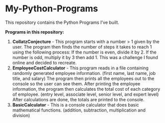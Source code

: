 # My-Python-Programs
This repository contains the Python Programs I've built.

<b>Programs in this repository:</b>
<ol>
<li><b>CollatzConjecture </b> - This program starts with a number > 1 given by the user. The program then finds the number of steps it takes to reach 1 using the following process: If the number is even, divide it by 2. If the number is odd, multiply it by 3 then add 1. This was a challenge I found online and decided to recreate.</li>
  <li><b>EmployeeCostCalculator</b> - This program reads in a file containing randomly generated employee information. (first name, last name, job title, and salary) The program then prints all the employees out to the console so the user can see them. After printing the employee information, the program then calculates the total cost of each category of employee. (entry level, associate level, senior level, and expert level) After calculations are done, the totals are printed to the console.</li>
  <li><b>BasicCalculator</b> - This is a console calculator that does basic mathematical functions. (addition, subtraction, multiplication and division)</li>
</ol>
